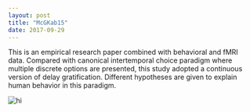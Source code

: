 ```yaml
---
layout: post
title: "McGKab15"
date: 2017-09-29
---
```


This is an empirical research paper combined with behavioral and fMRI data. Compared with canonical intertemporal choice paradigm where multiple discrete options are presented, this study adopted a continuous version of delay gratification. Different hypotheses are given to explain human behavior in this paradigm.


<img src="images/Emoticons/cool.png" alt="hi" class="inline"/>